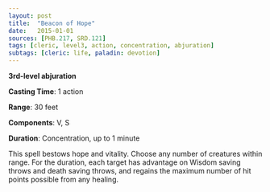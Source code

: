 ```yaml
---
layout: post
title:  "Beacon of Hope"
date:   2015-01-01
sources: [PHB.217, SRD.121]
tags: [cleric, level3, action, concentration, abjuration]
subtags: [cleric: life, paladin: devotion]
---
```


**3rd-level abjuration**

**Casting Time**: 1 action

**Range**: 30 feet

**Components**: V, S

**Duration**: Concentration, up to 1 minute

This spell bestows hope and vitality. Choose any number of creatures within range. For the duration, each target has advantage on Wisdom saving throws and death saving throws, and regains the maximum number of hit points possible from any healing.
